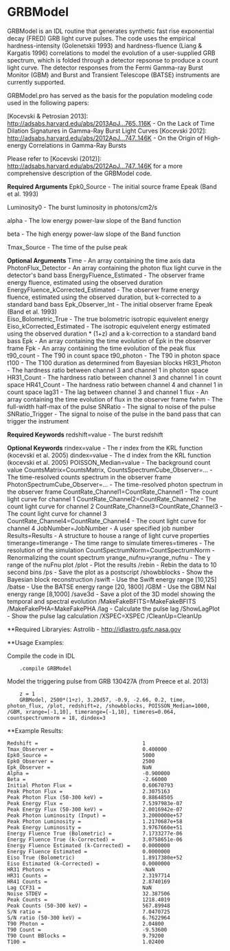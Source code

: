 # GRBModel

GRBModel is an IDL routine that generates synthetic fast rise exponential decay (FRED) GRB light curve pulses.  The code uses the empirical hardness-intensity (Golenetskii 1993) and hardness-fluence (Liang & Kargatis 1996) correlations to model the evolution of a user-supplied GRB spectrum, which is folded through a detector repsonse to produce a count light curve.  The detector responses from the Fermi Gamma-ray Burst Monitor (GBM) and Burst and Transient Telescope (BATSE) instruments are currently supported.  

GRBModel.pro has served as the basis for the population modeling code used in the following papers:

[Kocevski & Petrosian 2013]: http://adsabs.harvard.edu/abs/2013ApJ...765..116K - On the Lack of Time Dilation Signatures in Gamma-Ray Burst Light Curves
[Kocevski 2012]: http://adsabs.harvard.edu/abs/2012ApJ...747..146K - On the Origin of High-energy Correlations in Gamma-Ray Bursts

Please refer to [Kocevski (2012)]: http://adsabs.harvard.edu/abs/2012ApJ...747..146K for a more comprehensive description of the GRBModel code.

**Required Arguments**
Epk0_Source								- The initial source frame Epeak (Band et al. 1993)

Luminosity0								- The burst luminosity in photons/cm2/s

alpha									- The low energy power-law slope of the Band function

beta									- The high energy power-law slope of the Band function

Tmax_Source								- The time of the pulse peak


**Optional Arguments**
Time 									- An array containing the time axis data
PhotonFlux_Detector						- An array containing the photon flux light curve in the detector's band bass
EnergyFluence_Estimated 				- The observer frame energy fluence, estimated using the observed duration
EnergyFluence_kCorrected_Estimated		- The observer frame energy fluence, estimated using the observed duration, but k-corrected to a standard band bass
Epk_Observer_Int						- The initial observer frame Epeak (Band et al. 1993) 	
Eiso_Bolometric_True					- The true bolometric isotropic equivelent energy
Eiso_kCorrected_Estimated				- The isotropic equivelent energy estimated using the observed duration * (1+z) and a k-correction to a standard band bass
Epk 									- An array containing the time evolution of Epk in the observer frame
Fpk 									- An array containing the time evolution of the peak flux
t90_count								- The T90 in count space
t90_photon								- The T90 in photon space
t100									- The T100 duration as determined from Bayesian blocks
HR31_Photon								- The hardness ratio between channel 3 and channel 1 in photon space
HR31_Count								- The hardness ratio between channel 3 and channel 1 in count space
HR41_Count								- The hardness ratio between channel 4 and channel 1 in count space
lag31									- The lag between channel 3 and channel 1
flux 									- An array containing the time evolution of flux in the observer frame
fwhm									- The full-width half-max of the pulse
SNRatio 								- The signal to noise of the pulse
SNRatio_Trigger							- The signal to noise of the pulse in the band pass that can trigger the instrument

**Required Keywords**
redshift=value 							- The burst redshift

**Optional Keywords**
rindex=value 							- The r index from the KRL function (kocevski et al. 2005)
dindex=value 							- The d index from the KRL function (kocevski et al. 2005)
POISSON_Median=value					- The background count value
CountsMatrix=CountsMatrix, 
CountsSpectrumCube_Observer=...			- The time-resolved counts spectrum in the observer frame
PhotonSpectrumCube_Observer=...			- The time-resolved photon spectrum in the observer frame
CountRate_Channel1=CountRate_Channel1	- The count light curve for channel 1 
CountRate_Channel2=CountRate_Channel2	- The count light curve for channel 2
CountRate_Channel3=CountRate_Channel3	- The count light curve for channel 3
CountRate_Channel4=CountRate_Channel4	- The count light curve for channel 4
JobNumber=JobNumber						- A user specified job number
Results=Results 						- A structure to house a range of light curve properties
timerange=timerange						- The time range to simulate
timeres=timeres 						- The resolution of the simulation
CountSpectrumNorm=CountSpectrumNorm 	- Renormalizing the count spectrum
yrange_nufnu=yrange_nufnu 				- The y range of the nuFnu plot
/plot 									- Plot the results
/rebin									- Rebin the data to 10 second bins
/ps 									- Save the plot as a postscript
/showbblocks 							- Show the Bayesian block reconstruction
/swift 									- Use the Swift energy range [10,125]
/batse 									- Use the BATSE energy range [20, 1800]
/GBM 									- Use the GBM NaI energy range [8,1000]
/save3d									- Save a plot of the 3D model showing the temporal and spectral evolution 
/MakeFakeBFITS=MakeFakeBFITS
/MakeFakePHA=MakeFakePHA
/lag 									- Calculate the pulse lag
/ShowLagPlot 							- Show the pulse lag calculation
/XSPEC=XSPEC
/CleanUp=CleanUp

**Required Libraryies:
Astrolib - http://idlastro.gsfc.nasa.gov

**Usage Examples: 

Compile the code in IDL
```IDL
    .compile GRBModel
```

Model the triggering pulse from GRB 130427A (from Preece et al. 2013)
```IDL
    z = 1
	GRBModel, 2500*(1+z), 3.20d57, -0.9, -2.66, 0.2, time, photon_flux, /plot, redshift=z, /showbblocks, POISSON_Median=1000, /GBM, xrange=[-1,10], timerange=[-1,10], timeres=0.064, countspectrumnorm = 18, dindex=3
```

**Example Results:
```IDL
Redshift =									1
Tmax_Observer =								0.400000
Epk0_Source =								5000
Epk0_Observer =								2500
Epk_Observer =								NaN
Alpha =										-0.900000
Beta =										-2.66000
Initial Photon Flux =						0.60670793
Peak Photon Flux =							2.3075163
Peak Photon Flux (50-300 keV) =				0.88648505
Peak Energy Flux =							7.5397983e-07
Peak Energy Flux (50-300 keV) =				2.0016942e-07
Peak Photon Luminosity (Input) =			3.2000000e+57
Peak Photon Luminosity =					1.2170687e+58
Peak Energy Luminosity =					3.9767660e+51
Energy Fluence True (Bolometric) =			7.1733277e-06
Energy Fluence True (k-Corrected) =			3.0758651e-06
Energy Fluence Estimated (k-Corrected) =	0.0000000
Energy Fluence Estimated =					0.0000000
Eiso True (Bolometric) 						1.8917380e+52
Eiso Estimated (k-Corrected) =				0.0000000
HR31 Photons =								-NaN
HR31 Counts =								2.3197714
HR41 Counts =								2.8740169
Lag CCF31 =									NaN
Noise STDEV =								32.387506
Peak Counts =								1218.4019
Peak Counts (50-300 keV) =					567.89948
S/N ratio =									7.0470725
S/N ratio (50-300 keV) =					6.7622964
T90 Photon =								2.04800
T90 Count =									-9.53600
T90 Count BBlocks =							9.79200
T100 =										1.02400
```